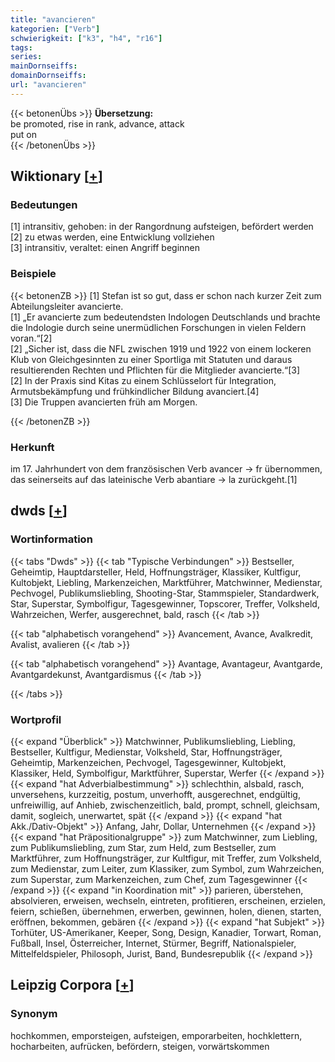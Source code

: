 ```yaml
---
title: "avancieren"
kategorien: ["Verb"]
schwierigkeit: ["k3", "h4", "r16"]
tags:
series:
mainDornseiffs:
domainDornseiffs:
url: "avancieren"
---
```


{{< betonenÜbs >}}
**Übersetzung:**  
be promoted, rise in rank, advance, attack  
put on  
{{< /betonenÜbs >}}

## Wiktionary [[+](https://de.wiktionary.org/wiki/avancieren)]

### Bedeutungen
[1] intransitiv, gehoben: in der Rangordnung aufsteigen, befördert werden  
[2] zu etwas werden, eine Entwicklung vollziehen  
[3] intransitiv, veraltet: einen Angriff beginnen  

### Beispiele
{{< betonenZB >}}
[1] Stefan ist so gut, dass er schon nach kurzer Zeit zum Abteilungsleiter avancierte.  
[1] „Er avancierte zum bedeutendsten Indologen Deutschlands und brachte die Indologie durch seine unermüdlichen Forschungen in vielen Feldern voran.“[2]  
[2] „Sicher ist, dass die NFL zwischen 1919 und 1922 von einem lockeren Klub von Gleichgesinnten zu einer Sportliga mit Statuten und daraus resultierenden Rechten und Pflichten für die Mitglieder avancierte.“[3]  
[2] In der Praxis sind Kitas zu einem Schlüsselort für Integration, Armutsbekämpfung und frühkindlicher Bildung avanciert.[4]  
[3] Die Truppen avancierten früh am Morgen.  

{{< /betonenZB >}}
### Herkunft
im 17. Jahrhundert von dem französischen Verb avancer → fr übernommen, das seinerseits auf das lateinische Verb abantiare → la zurückgeht.[1]  



## dwds [[+](https://www.dwds.de/wb/avancieren)]

### Wortinformation
{{< tabs "Dwds" >}}
{{< tab "Typische Verbindungen" >}}
Bestseller, Geheimtip, Hauptdarsteller, Held, Hoffnungsträger, Klassiker, Kultfigur, Kultobjekt, Liebling, Markenzeichen, Marktführer, Matchwinner, Medienstar, Pechvogel, Publikumsliebling, Shooting-Star, Stammspieler, Standardwerk, Star, Superstar, Symbolfigur, Tagesgewinner, Topscorer, Treffer, Volksheld, Wahrzeichen, Werfer, ausgerechnet, bald, rasch
{{< /tab >}}

{{< tab "alphabetisch vorangehend" >}}
Avancement, Avance, Avalkredit, Avalist, avalieren
{{< /tab >}}

{{< tab "alphabetisch vorangehend" >}}
Avantage, Avantageur, Avantgarde, Avantgardekunst, Avantgardismus
{{< /tab >}}

{{< /tabs >}}

### Wortprofil
{{< expand "Überblick" >}} Matchwinner, Publikumsliebling, Liebling, Bestseller, Kultfigur, Medienstar, Volksheld, Star, Hoffnungsträger, Geheimtip, Markenzeichen, Pechvogel, Tagesgewinner, Kultobjekt, Klassiker, Held, Symbolfigur, Marktführer, Superstar, Werfer {{< /expand >}}
{{< expand "hat Adverbialbestimmung" >}} schlechthin, alsbald, rasch, unversehens, kurzzeitig, postum, unverhofft, ausgerechnet, endgültig, unfreiwillig, auf Anhieb, zwischenzeitlich, bald, prompt, schnell, gleichsam, damit, sogleich, unerwartet, spät {{< /expand >}}
{{< expand "hat Akk./Dativ-Objekt" >}} Anfang, Jahr, Dollar, Unternehmen {{< /expand >}}
{{< expand "hat Präpositionalgruppe" >}} zum Matchwinner, zum Liebling, zum Publikumsliebling, zum Star, zum Held, zum Bestseller, zum Marktführer, zum Hoffnungsträger, zur Kultfigur, mit Treffer, zum Volksheld, zum Medienstar, zum Leiter, zum Klassiker, zum Symbol, zum Wahrzeichen, zum Superstar, zum Markenzeichen, zum Chef, zum Tagesgewinner {{< /expand >}}
{{< expand "in Koordination mit" >}} parieren, überstehen, absolvieren, erweisen, wechseln, eintreten, profitieren, erscheinen, erzielen, feiern, schießen, übernehmen, erwerben, gewinnen, holen, dienen, starten, eröffnen, bekommen, gebären {{< /expand >}}
{{< expand "hat Subjekt" >}} Torhüter, US-Amerikaner, Keeper, Song, Design, Kanadier, Torwart, Roman, Fußball, Insel, Österreicher, Internet, Stürmer, Begriff, Nationalspieler, Mittelfeldspieler, Philosoph, Jurist, Band, Bundesrepublik {{< /expand >}}

## Leipzig Corpora [[+](https://corpora.uni-leipzig.de/en/res?word=avancieren&corpusId=deu_newscrawl-public_2018)]


### Synonym
hochkommen, emporsteigen, aufsteigen, emporarbeiten, hochklettern, hocharbeiten, aufrücken, befördern, steigen, vorwärtskommen

